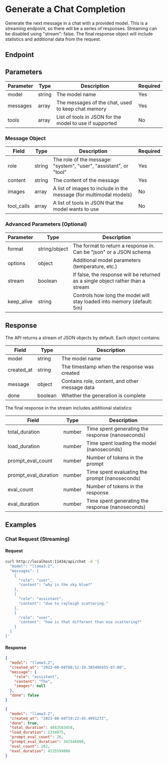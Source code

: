 # Generate a Chat Completion

Generate the next message in a chat with a provided model. This is a streaming endpoint, so there will be a series of responses. Streaming can be disabled using "stream": false. The final response object will include statistics and additional data from the request.

## Endpoint

## Parameters

| Parameter | Type | Description | Required |
|-----------|------|-------------|----------|
| model | string | The model name | Yes |
| messages | array | The messages of the chat, used to keep chat memory | Yes |
| tools | array | List of tools in JSON for the model to use if supported | No |

### Message Object

| Field | Type | Description | Required |
|-------|------|-------------|----------|
| role | string | The role of the message: "system", "user", "assistant", or "tool" | Yes |
| content | string | The content of the message | Yes |
| images | array | A list of images to include in the message (for multimodal models) | No |
| tool_calls | array | A list of tools in JSON that the model wants to use | No |

### Advanced Parameters (Optional)

| Parameter | Type | Description |
|-----------|------|-------------|
| format | string/object | The format to return a response in. Can be "json" or a JSON schema |
| options | object | Additional model parameters (temperature, etc.) |
| stream | boolean | If false, the response will be returned as a single object rather than a stream |
| keep_alive | string | Controls how long the model will stay loaded into memory (default: 5m) |

## Response

The API returns a stream of JSON objects by default. Each object contains:

| Field | Type | Description |
|-------|------|-------------|
| model | string | The model name |
| created_at | string | The timestamp when the response was created |
| message | object | Contains role, content, and other message data |
| done | boolean | Whether the generation is complete |

The final response in the stream includes additional statistics:

| Field | Type | Description |
|-------|------|-------------|
| total_duration | number | Time spent generating the response (nanoseconds) |
| load_duration | number | Time spent loading the model (nanoseconds) |
| prompt_eval_count | number | Number of tokens in the prompt |
| prompt_eval_duration | number | Time spent evaluating the prompt (nanoseconds) |
| eval_count | number | Number of tokens in the response |
| eval_duration | number | Time spent generating the response (nanoseconds) |

## Examples

### Chat Request (Streaming)

#### Request

```bash
curl http://localhost:11434/api/chat -d '{
  "model": "llama3.2",
  "messages": [
    {
      "role": "user",
      "content": "why is the sky blue?"
    },
    {
      "role": "assistant",
      "content": "due to rayleigh scattering."
    },
    {
      "role": "user",
      "content": "how is that different than mie scattering?"
    }
  ]
}'
```

#### Response

```json
{
  "model": "llama3.2",
  "created_at": "2023-08-04T08:52:19.385406455-07:00",
  "message": {
    "role": "assistant",
    "content": "The",
    "images": null
  },
  "done": false
}
```

```json
{
  "model": "llama3.2",
  "created_at": "2023-08-04T19:22:45.499127Z",
  "done": true,
  "total_duration": 4883583458,
  "load_duration": 1334875,
  "prompt_eval_count": 26,
  "prompt_eval_duration": 342546000,
  "eval_count": 282,
  "eval_duration": 4535599000
}
```


